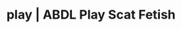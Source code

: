 ---
categories:
- POV Erotica
- Erotic Audiobooks
- Gender-Fluid
- Mindful Kink
- Scat Fetish
image: /assets/images/1747713803379.webp
layout: post
schema:
  description: Premium adult content featuring Scat Fetish, ABDL Play. High-quality
    visuals with erotic themes.
  keywords:
  - Shibari
  - ABDL Play
  - Scat Fetish
  - ASMR Porn
  - Sensual Cosplay
  - Sapphic Desires
  - Lingerie Art
  name: 1747713803379 | Scat Fetish ABDL Play
  type: VisualArtwork
seo:
  description: Featured content with sensual ABDL Play, Scat Fetish. HD images available.
  keywords: ABDL Play, Scat Fetish
  og_image: /assets/images/1747713803379.webp
  schema_type: VisualArtwork
tags:
- '#play'
- Scat Fetish
- ABDL Play
title: play | ABDL Play Scat Fetish
---